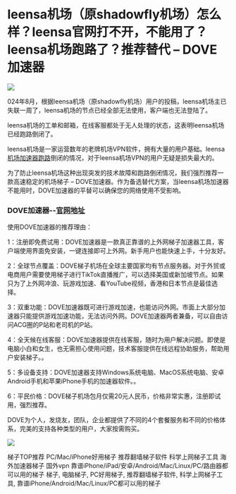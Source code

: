 # leensa机场（原shadowfly机场）怎么样？leensa官网打不开，不能用了？leensa机场跑路了？推荐替代 – DOVE加速器

![](https://user-content.gitlab-static.net/5602cc99df8e8ba1e344f973a8663ee0dd00d042/68747470733a2f2f67657476327261796e2e636f6d2f77702d636f6e74656e742f75706c6f6164732f323032342f30342f313731343436353234392e77656270)

024年8月，根据leensa机场（原shadowfly机场）用户的投稿，leensa机场主已失联一周了，leensa机场的节点已经全部无法使用，客户端也无法登陆了。

leensa机场的工单和邮箱，在线客服都处于无人处理的状态，这表明leensa机场已经跑路倒闭了。

leensa机场是一家运营数年的老牌机场VPN软件，拥有大量的用户基础。leensa[机场加速器跑路](https://github.com/xiaohuangren-11/wendingjsq/issues/1)倒闭的情况，对于leensa机场VPN的用户无疑是损失最大的。

为了防止leensa机场这种出现突发的技术故障和跑路倒闭情况，我们强烈推荐一款高速稳定的机场梯子 – DOVE加速器。作为备选替代方案，当leensa机场加速器不能用时，DOVE加速器的平替可以确保您的网络使用不受影响。

### DOVE加速器--[官网地址](https://dove8.cc/a.php?alavBTtF8UB )

使用DOVE加速器的推荐理由：

1：注册即免费试用：DOVE加速器是一款真正靠谱的上外网梯子加速器工具，客户端使用界面免安装，一键连接即可上外网。新手用户也能快速上手，十分友好。

2：全球节点覆盖：DOVE梯子机场在全球主要国家均有节点服务器。对于外贸或电商用户需要使用梯子进行TikTok直播推广，可以选择美国或新加坡节点。如果只为了上外网冲浪、玩游戏加速、看YouTube视频，香港和日本节点是最佳选择。

3：双重功能：DOVE加速器既可进行游戏加速，也能访问外网。市面上大部分加速器只能提供游戏加速功能，无法访问外网。DOVE加速器两者兼备，可以自由访问ACG圈的P站和老司机的P站。

4：全天候在线客服：DOVE加速器提供在线客服，随时为用户解决问题。即使是电脑小白和女生，也无需担心使用问题，技术客服提供在线远程协助服务，帮助用户安装梯子。。

5：多设备支持：DOVE加速器支持Windows系统电脑、MacOS系统电脑、安卓Android手机和苹果iPhone手机的加速器软件。。

6：平民价格：DOVE梯子机场包月仅需20元人民币，价格非常实惠，注册即试用，强烈推荐。

DOVE为个人，发烧友，团队，企业都提供了不同的4个套餐服务和不同的价格体系，完美的支持各种类型的用户，大家按需购买。

![](https://www.leavescn.com/Files/images/20240313/38976147c1654a4d9756267846a9c8f3.png)

梯子TOP推荐 PC/Mac/iPhone好用梯子 推荐翻墙梯子软件 科学上网梯子工具 海外加速器梯子 国外vpn 靠谱iPhone/iPad/安卓/Android/Mac/Linux/PC/路由器都可以用的梯子 梯子, 电脑梯子, PC好用梯子, 推荐翻墙梯子软件, 科学上网梯子工具, 靠谱iPhone/Android/Mac/Linux/PC都可以用的梯子

